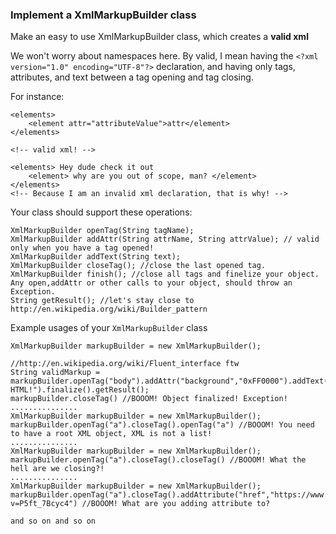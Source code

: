 ### Implement a XmlMarkupBuilder class ###
Make an easy to use XmlMarkupBuilder class, which creates a **valid xml** 

We won't worry about namespaces here. By valid, I mean having the `<?xml version="1.0" encoding="UTF-8"?>` declaration, and having only tags, attributes, and text between a tag opening and tag closing.

For instance:
```
<elements>
	<element attr="attributeValue">attr</element>
</elements>

<!-- valid xml! -->

<elements> Hey dude check it out
	<element> why are you out of scope, man? </element>
</elements>
<!-- Because I am an invalid xml declaration, that is why! -->
```

Your class should support these operations:
```CSharp
XmlMarkupBuilder openTag(String tagName); 
XmlMarkupBuilder addAttr(String attrName, String attrValue); // valid only when you have a tag opened!
XmlMarkupBuilder addText(String text); 
XmlMarkupBuilder closeTag(); //close the last opened tag.
XmlMarkupBuilder finish(); //close all tags and finelize your object. Any open,addAttr or other calls to your object, should throw an Exception.
String getResult(); //let's stay close to http://en.wikipedia.org/wiki/Builder_pattern 
```

Example usages of your `XmlMarkupBuilder` class
```CSharp
XmlMarkupBuilder markupBuilder = new XmlMarkupBuilder();

//http://en.wikipedia.org/wiki/Fluent_interface ftw
String validMarkup = markupBuilder.openTag("body").addAttr("background","0xFF0000").addText("Helo HTML!").finalize().getResult(); 
markupBuilder.closeTag() //BOOOM! Object finalized! Exception!
...............
XmlMarkupBuilder markupBuilder = new XmlMarkupBuilder();
markupBuilder.openTag("a").closeTag().openTag("a") //BOOOM! You need to have a root XML object, XML is not a list!
............... 
XmlMarkupBuilder markupBuilder = new XmlMarkupBuilder();
markupBuilder.openTag("a").closeTag().closeTag() //BOOOM! What the hell are we closing?!
...............
XmlMarkupBuilder markupBuilder = new XmlMarkupBuilder();
markupBuilder.openTag("a").closeTag().addAttribute("href","https://www.youtube.com/watch?v=P5ft_7Bcyc4") //BOOOM! What are you adding attribute to?

and so on and so on
```